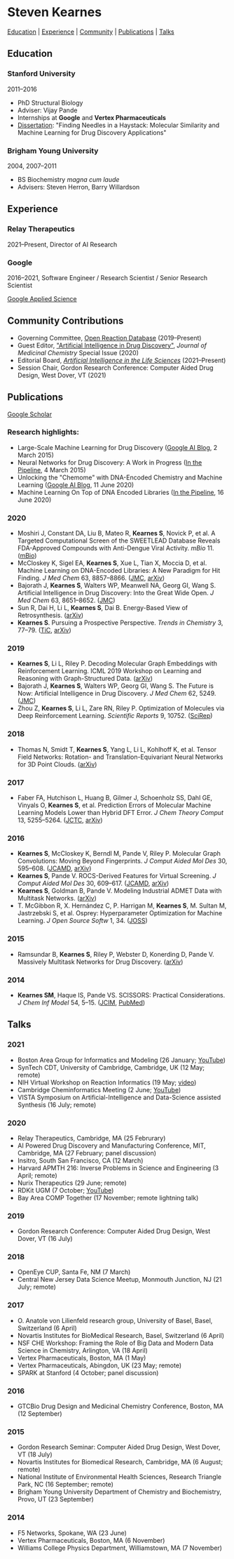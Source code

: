 # Steven Kearnes

[Education](#education) | [Experience](#experience) | [Community](#community-contributions) | [Publications](#publications) | [Talks](#talks)

## Education

### Stanford University
2011&ndash;2016

* PhD Structural Biology
* Adviser: Vijay Pande
* Internships at __Google__ and __Vertex Pharmaceuticals__
* [Dissertation](https://searchworks.stanford.edu/view/11849467): "Finding Needles in a Haystack: Molecular Similarity and Machine Learning for Drug Discovery Applications"

### Brigham Young University 
2004, 2007&ndash;2011

* BS Biochemistry _magna cum laude_
* Advisers: Steven Herron, Barry Willardson

## Experience

### Relay Therapeutics
2021&ndash;Present, Director of AI Research

### Google
2016&ndash;2021, Software Engineer / Research Scientist / Senior Research Scientist

[Google Applied Science](https://research.google/teams/applied-science/)

## Community Contributions

* Governing Committee, [Open Reaction Database](https://open-reaction-database.org) (2019&ndash;Present)
* Guest Editor, ["Artificial Intelligence in Drug Discovery"](https://pubs.acs.org/doi/full/10.1021/acs.jmedchem.0c01077), _Journal of Medicinal Chemistry_ Special Issue (2020)
* Editorial Board, [_Artificial Intelligence in the Life Sciences_](https://www.sciencedirect.com/journal/artificial-intelligence-in-the-life-sciences) (2021&ndash;Present)
* Session Chair, Gordon Research Conference: Computer Aided Drug Design, West Dover, VT (2021)

## Publications

[Google Scholar](https://scholar.google.com/citations?user=LxJEYK4AAAAJ&hl=en)

### Research highlights:

* Large-Scale Machine Learning for Drug Discovery ([Google AI Blog](https://ai.googleblog.com/2015/03/large-scale-machine-learning-for-drug.html), 2 March 2015)
* Neural Networks for Drug Discovery: A Work in Progress ([In the Pipeline](https://blogs.sciencemag.org/pipeline/archives/2015/03/04/neural_networks_for_drug_discovery_a_work_in_progress), 4 March 2015)
* Unlocking the "Chemome" with DNA-Encoded Chemistry and Machine Learning ([Google AI Blog](https://ai.googleblog.com/2020/06/unlocking-chemome-with-dna-encoded.html), 11 June 2020)
* Machine Learning On Top of DNA Encoded Libraries ([In the Pipeline](https://blogs.sciencemag.org/pipeline/archives/2020/06/16/machine-learning-on-top-of-dna-encoded-libraries), 16 June 2020)

### 2020

* Moshiri J, Constant DA, Liu B, Mateo R, __Kearnes S__, Novick P, et al. A Targeted Computational Screen of the SWEETLEAD Database Reveals FDA-Approved Compounds with Anti-Dengue Viral Activity. _mBio_ 11. ([mBio](https://doi.org/10.1128/mBio.02839-20))
* McCloskey K, Sigel EA, __Kearnes S__, Xue L, Tian X, Moccia D, et al. Machine Learning on DNA-Encoded Libraries: A New Paradigm for Hit Finding. _J Med Chem_ 63, 8857–8866. ([JMC](https://doi.org/10.1021/acs.jmedchem.0c00452), [arXiv](https://arxiv.org/pdf/2009.00707.pdf))
* Bajorath J, __Kearnes S__, Walters WP, Meanwell NA, Georg GI, Wang S. Artificial Intelligence in Drug Discovery: Into the Great Wide Open. _J Med Chem_ 63, 8651–8652. ([JMC](https://doi.org/10.1021/acs.jmedchem.0c01077))
* Sun R, Dai H, Li L, __Kearnes S__, Dai B. Energy-Based View of Retrosynthesis. ([arXiv](https://arxiv.org/pdf/2007.13437.pdf))
* __Kearnes S__. Pursuing a Prospective Perspective. _Trends in Chemistry_ 3, 77–79. ([TiC](https://doi.org/10.1016/j.trechm.2020.10.012), [arXiv](https://arxiv.org/pdf/2009.00707.pdf))

### 2019

* __Kearnes S__, Li L, Riley P. Decoding Molecular Graph Embeddings with Reinforcement Learning. ICML 2019 Workshop on Learning and Reasoning
with Graph-Structured Data. ([arXiv](http://arxiv.org/abs/1904.08915))
* Bajorath J, __Kearnes S__, Walters WP, Georg GI, Wang S. The Future is Now: Artificial Intelligence in Drug Discovery. _J Med Chem_ 62, 5249. ([JMC](https://doi.org/10.1021/acs.jmedchem.9b00805))
* Zhou Z, __Kearnes S__, Li L, Zare RN, Riley P. Optimization of Molecules via Deep Reinforcement Learning. _Scientific Reports_ 9, 10752. ([SciRep](https://doi.org/10.1038/s41598-019-47148-x))

### 2018

* Thomas N, Smidt T, __Kearnes S__, Yang L, Li L, Kohlhoff K, et al. Tensor Field Networks: Rotation- and Translation-Equivariant Neural Networks for 3D Point Clouds. ([arXiv](http://arxiv.org/abs/1802.08219))

### 2017

* Faber FA, Hutchison L, Huang B, Gilmer J, Schoenholz SS, Dahl GE, Vinyals O, __Kearnes S__, et al. Prediction Errors of Molecular Machine Learning Models Lower than Hybrid DFT Error. _J Chem Theory Comput_ 13, 5255–5264. ([JCTC](https://doi.org/10.1021/acs.jctc.7b00577), [arXiv](https://arxiv.org/pdf/1702.05532.pdf))

### 2016

* __Kearnes S__, McCloskey K, Berndl M, Pande V, Riley P. Molecular Graph Convolutions: Moving Beyond Fingerprints. _J Comput Aided Mol Des_ 30, 595–608. ([JCAMD](https://doi.org/10.1007/s10822-016-9938-8), [arXiv](https://arxiv.org/pdf/1603.00856.pdf))
* __Kearnes S__, Pande V. ROCS-Derived Features for Virtual Screening. _J Comput Aided Mol Des_ 30, 609–617. ([JCAMD](https://doi.org/10.1007/s10822-016-9959-3), [arXiv](https://arxiv.org/pdf/1606.01822.pdf))
* __Kearnes S__, Goldman B, Pande V. Modeling Industrial ADMET Data with Multitask Networks. ([arXiv](http://arxiv.org/abs/1606.08793))
* T. McGibbon R, X. Hernández C, P. Harrigan M, __Kearnes S__, M. Sultan M, Jastrzebski S, et al. Osprey: Hyperparameter Optimization for Machine Learning. _J Open Source Softw_ 1, 34. ([JOSS](https://doi.org/10.21105/joss.00034))

### 2015

* Ramsundar B, __Kearnes S__, Riley P, Webster D, Konerding D, Pande V. Massively Multitask Networks for Drug Discovery. ([arXiv](http://arxiv.org/abs/1502.02072))

### 2014

* __Kearnes SM__, Haque IS, Pande VS. SCISSORS: Practical Considerations. _J Chem Inf Model_ 54, 5–15. ([JCIM](https://doi.org/10.1021/ci400264f), [PubMed](https://www.ncbi.nlm.nih.gov/pmc/articles/PMC4207653/))

## Talks

### 2021

* Boston Area Group for Informatics and Modeling (26 January; [YouTube](https://youtu.be/6IDKEIln1JM))
* SynTech CDT, University of Cambridge, Cambridge, UK (12 May; remote)
* NIH Virtual Workshop on Reaction Informatics (19 May; [video](https://nci.rev.vbrick.com/sharevideo/cf6e33d3-12bb-4fca-90ae-72877bacc6a4))
* Cambridge Cheminformatics Meeting (2 June; [YouTube](https://youtu.be/T-AtZgGanAk?t=251))
* VISTA Symposium on Artificial-Intelligence and Data-Science assisted Synthesis (16 July; remote)

### 2020

* Relay Therapeutics, Cambridge, MA (25 Februrary)
* AI Powered Drug Discovery and Manufacturing Conference, MIT, Cambridge, MA (27 February; panel discussion)
* Insitro, South San Francisco, CA (12 March)
* Harvard APMTH 216: Inverse Problems in Science and Engineering (3 April; remote)
* Nurix Therapeutics (29 June; remote)
* RDKit UGM (7 October; [YouTube](https://youtu.be/UyHVwJUBDIk))
* Bay Area COMP Together (17 November; remote lightning talk)

### 2019

* Gordon Research Conference: Computer Aided Drug Design, West Dover, VT (16 July)

### 2018

* OpenEye CUP, Santa Fe, NM (7 March)
* Central New Jersey Data Science Meetup, Monmouth Junction, NJ (21 July; remote)

### 2017

* O. Anatole von Lilienfeld research group, University of Basel, Basel, Switzerland (6 April)
* Novartis Institutes for BioMedical Research, Basel, Switzerland (6 April)
* NSF CHE Workshop: Framing the Role of Big Data and Modern Data Science in Chemistry, Arlington, VA (18 April)
* Vertex Pharmaceuticals, Boston, MA (1 May)
* Vertex Pharmaceuticals, Abingdon, UK (23 May; remote)
* SPARK at Stanford (4 October; panel discussion)

### 2016

* GTCBio Drug Design and Medicinal Chemistry Conference, Boston, MA (12 September)

### 2015

* Gordon Research Seminar: Computer Aided Drug Design, West Dover, VT (18 July)
* Novartis Institutes for Biomedical Research, Cambridge, MA (6 August; remote)
* National Institute of Environmental Health Sciences, Research Triangle Park, NC (16 September; remote)
* Brigham Young University Department of Chemistry and Biochemistry, Provo, UT (23 September)

### 2014

* F5 Networks, Spokane, WA (23 June)
* Vertex Pharmaceuticals, Boston, MA (6 November)
* Williams College Physics Department, Williamstown, MA (7 November)
